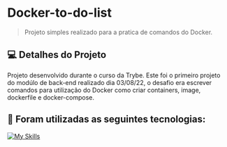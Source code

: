 # Docker-to-do-list

<!---Esses são exemplos. Veja https://shields.io para outras pessoas ou para personalizar este conjunto de escudos. Você pode querer incluir dependências, status do projeto e informações de licença aqui--->

> Projeto simples realizado para a pratica de comandos do Docker.

## 💻 Detalhes do Projeto

Projeto desenvolvido durante o curso da Trybe. Este foi o primeiro projeto do modúlo de back-end realizado dia 03/08/22, o desafio era escrever comandos para utilização do Docker como criar containers, image, dockerfile e docker-compose.

## 🚀 Foram utilizadas as seguintes tecnologias:

[![My Skills](https://skillicons.dev/icons?i=docker&theme=light)](https://skillicons.dev)



